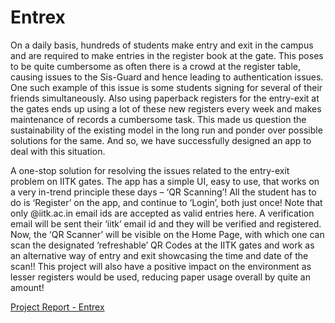 # Entrex
On a daily basis, hundreds of students make entry and exit in the campus and are required to make entries in the register book at the gate. This poses to be quite cumbersome as often there is a crowd at the register table, causing issues to the Sis-Guard and hence leading to authentication issues. One such example of this issue is some students signing for several of their friends simultaneously. Also using paperback registers for the entry-exit at the gates ends up using a lot of these new registers every week and makes maintenance of records a cumbersome task. This made us question the sustainability of the existing model in the long run and ponder over possible solutions for the same. And so, we have successfully designed an app to deal with this situation.  
  
A one-stop solution for resolving the issues related to the entry-exit problem on IITK gates. The app has a simple UI, easy to use, that works on a very in-trend principle these days – ‘QR Scanning’! All the student has to do is ‘Register’ on the app, and continue to ‘Login’, both just once! Note that only @iitk.ac.in email ids are accepted as valid entries here. A verification email will be sent their ‘iitk’ email id and they will be verified and registered. Now, the ‘QR Scanner’ will be visible on the Home Page, with which one can scan the designated ‘refreshable’ QR Codes at the IITK gates and work as an alternative way of entry and exit showcasing the time and date of the scan!! This project will also have a positive impact on the environment as lesser registers would be used, reducing paper usage overall by quite an amount!  
  
[Project Report - Entrex](https://docs.google.com/document/d/1tcQUHiuJa2BNU2xhCtFMKR1K2rCi6bsj9NAEekdPAb8/edit?usp=sharing)
